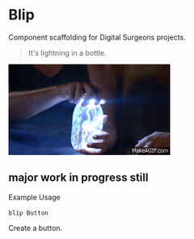 # Blip

Component scaffolding for Digital Surgeons projects.

> It's lightning in a bottle.

![](blip.gif)

## major work in progress still

Example Usage

```
blip Button
```

Create a button.
